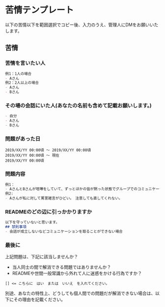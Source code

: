 # 苦情テンプレート

以下の苦情以下を範囲選択でコピー後、入力のうえ、管理人にDMをお願いいたします。  

## 苦情

### 苦情を言いたい人

```md
例1：1人の場合
- Aさん
例2：2人以上の場合
- Aさん
- Bさん
```

### その場の会話にいた人(あなたの名前も含めて記載お願いします。)

```md
- 自分
- Aさん
- Bさん
```

### 問題があった日

```text
2019/XX/YY 00:00頃 ～ 2019/XX/YY 00:00頃
2019/XX/YY 00:00頃 ～ 現在
2019/XX/YY 00:00頃

```

### 問題内容

```md
例1：
- AさんとBさんが喧嘩をしていて、ずっとほかの皆が黙った状態でグループでのコミュニケーションが取れない状態が続いた。
例2:
- Aさんが私に対して罵詈雑言がひどい。　注意しても直してくれない。
```

### READMEのどの辺に引っかかりますか

```md
以下を守っていないと思います。
## 禁則事項
- 会話が成立しないなどコミュニケーションを取ることができない場合
```

### 最後に

上記問題は、下記に該当しませんか？

- 当人同士の間で解消できる問題ではありませんか？
- READMEや世間一般常識から外れて人に迷惑をかける行為ですか？

```text
[] <= こちらに　はい　または　いいえ　を入れてください。
```

別途、あなたの特性上、どうしても個人間での問題だが解消できない場合は、以下にその理由を記載ください。
